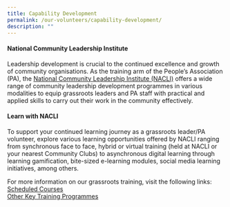 ```yaml
---
title: Capability Development
permalink: /our-volunteers/capability-development/
description: ""
---
```

#### National Community Leadership Institute

Leadership development is crucial to the continued excellence and growth of community organisations. As the training arm of the People’s Association (PA), the [National Community Leadership Institute (NACLI)](/our-network/National-Community-Leadership-Institute/NACLI/) offers a wide range of community leadership development programmes in various modalities to equip grassroots leaders and PA staff with practical and applied skills to carry out their work in the community effectively. 

####  Learn with NACLI

To support your continued learning journey as a grassroots leader/PA volunteer, explore various learning opportunities offered by NACLI ranging from synchronous face to face, hybrid or virtual training (held at NACLI or your nearest Community Clubs) to asynchronous digital learning through learning gamification, bite-sized e-learning modules, social media learning initiatives, among others.

For more information on our grassroots training, visit the following links: 
<br> 
[Scheduled Courses](/our-network/national-community-leadership-institute/learn-with-nacli/)
<br> 
[Other Key Training Programmes](/our-network/national-community-leadership-institute/training-programmes/)